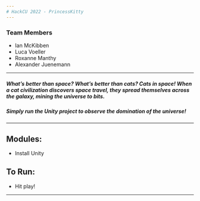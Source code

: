 ```yaml
---
# HackCU 2022 - PrincessKitty
---
```

### Team Members
* Ian McKibben
* Luca Voeller
* Roxanne Manthy
* Alexander Juenemann
---
##### What’s better than space? What’s better than cats? Cats in space! When a cat civilization discovers space travel, they spread themselves across the galaxy, mining the universe to bits.
##### Simply run the Unity project to observe the domination of the universe!
---
## Modules:
* Install Unity
## To Run:
* Hit play!
---
